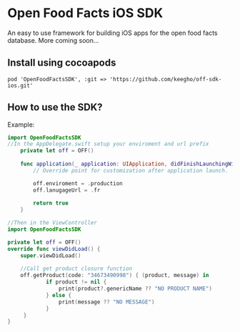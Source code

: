 # Open Food Facts iOS SDK
An easy to use framework for building iOS apps for the open food facts database.
More coming soon...
## Install using cocoapods
`pod 'OpenFoodFactsSDK', :git => 'https://github.com/keegho/off-sdk-ios.git'`
## How to use the SDK?
Example:
```swift
import OpenFoodFactsSDK
//In the AppDelegate.swift setup your enviroment and url prefix
    private let off = OFF()
    
    func application(_ application: UIApplication, didFinishLaunchingWithOptions launchOptions: [UIApplicationLaunchOptionsKey: Any]?) -> Bool {
        // Override point for customization after application launch.

        off.enviroment = .production
        off.lanugageUrl = .fr
        
        return true
    }

//Then in the ViewController
import OpenFoodFactsSDK

private let off = OFF() 
override func viewDidLoad() {
    super.viewDidLoad()
    
    //Call get product closure function
    off.getProduct(code: "34673490998") { (product, message) in
            if product != nil {
                print(product?.genericName ?? "NO PRODUCT NAME")
            } else {
                print(message ?? "NO MESSAGE")
            }
     }
}
